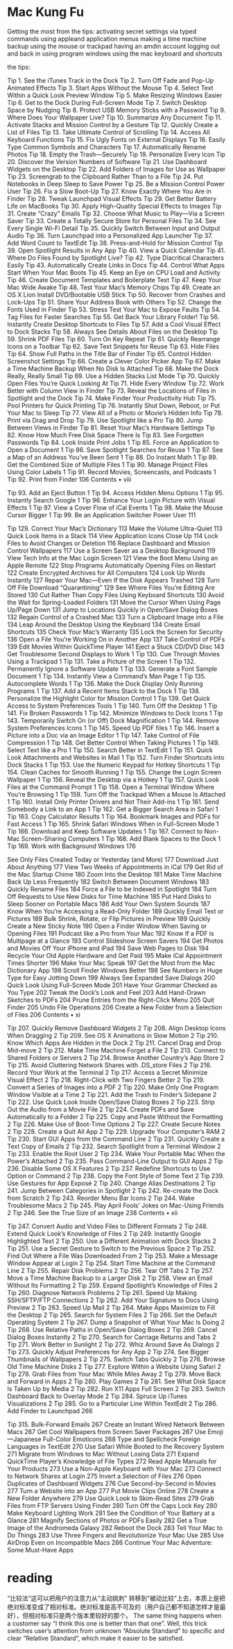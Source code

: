 
# Mac Kung Fu
Getting the most from the tips:
activating secret settings via typed commands
using appleand application menus
making a time machine backup
using the mouse or trackpad
having an amdin account
logging out and back in
using program windows
using the mac keyboard and shortcuts

the tips:

Tip 1. See the iTunes Track in the Dock
Tip 2. Turn Off Fade and Pop-Up Animated Effects
Tip 3. Start Apps Without the Mouse
Tip 4. Select Text Within a Quick Look Preview Window
Tip 5. Make Resizing Windows Easier
Tip 6. Get to the Dock During Full-Screen Mode
Tip 7. Switch Desktop Space by Nudging
Tip 8. Protect USB Memory Sticks with a Password
Tip 9. Where Does Your Wallpaper Live?
Tip 10. Summarize Any Document
Tip 11. Activate Stacks and Mission Control by a Gesture
Tip 12. Quickly Create a List of Files
Tip 13. Take Ultimate Control of Scrolling
Tip 14. Access All Keyboard Functions
Tip 15. Fix Ugly Fonts on External Displays
Tip 16. Easily Type Common Symbols and Characters
Tip 17. Automatically Rename Photos
Tip 18. Empty the Trash—Securely
Tip 19. Personalize Every Icon
Tip 20. Discover the Version Numbers of Software
Tip 21. Use Dashboard Widgets on the Desktop
Tip 22. Add Folders of Images for Use as Wallpaper
Tip 23. Screengrab to the Clipboard Rather Than to a File
Tip 24. Put Notebooks in Deep Sleep to Save Power
Tip 25. Be a Mission Control Power User
Tip 26. Fix a Slow Boot-Up
Tip 27. Know Exactly Where You Are in Finder
Tip 28. Tweak Launchpad Visual Effects
Tip 29. Get Better Battery Life on MacBooks
Tip 30. Apply High-Quality Special Effects to Images
Tip 31. Create “Crazy” Emails
Tip 32. Choose What Music to Play—Via a Screen Saver
Tip 33. Create a Totally Secure Store for Personal Files
Tip 34. See Every Single Wi-Fi Detail
Tip 35. Quickly Switch Between Input and Output Audio
Tip 36. Turn Launchpad into a Personalized App Launcher
Tip 37. Add Word Count to TextEdit
Tip 38. Press-and-Hold for Mission Control
Tip 39. Open Spotlight Results in Any App
Tip 40. View a Quick Calendar
Tip 41. Where Do Files Found by Spotlight Live?
Tip 42. Type Diacritical Characters Easily
Tip 43. Automatically Create Links in Docs
Tip 44. Control What Apps Start When Your Mac Boots
Tip 45. Keep an Eye on CPU Load and Activity
Tip 46. Create Document Templates and Boilerplate Text
Tip 47. Keep Your Mac Wide Awake
Tip 48. Test Your Mac’s Memory Chips
Tip 49. Create an OS X Lion Install DVD/Bootable USB Stick
Tip 50. Recover from Crashes and Lock-Ups
Tip 51. Share Your Address Book with Others
Tip 52. Change the Fonts Used in Finder
Tip 53. Stress Test Your Mac to Expose Faults
Tip 54. Tag Files for Faster Searches
Tip 55. Get Back Your Library Folder!
Tip 56. Instantly Create Desktop Shortcuts to Files
Tip 57. Add a Cool Visual Effect to Dock Stacks
Tip 58. Always See Details About Files on the Desktop
Tip 59. Shrink PDF Files
Tip 60. Turn On Key Repeat
Tip 61. Quickly Rearrange Icons on a Toolbar
Tip 62. Save Text Snippets for Reuse
Tip 63. Hide Files
Tip 64. Show Full Paths in the Title Bar of Finder
Tip 65. Control Hidden Screenshot Settings
Tip 66. Create a Clever Color Picker App
Tip 67. Make a Time Machine Backup When No Disk Is Attached
Tip 68. Make the Dock Really, Really Small
Tip 69. Use a Hidden Stacks List Mode
Tip 70. Quickly Open Files You’re Quick Looking At
Tip 71. Hide Every Window
Tip 72. Work Better with Column View in Finder
Tip 73. Reveal the Locations of Files in Spotlight and the Dock
Tip 74. Make Finder Your Productivity Hub
Tip 75. Pool Printers for Quick Printing
Tip 76. Instantly Shut Down, Reboot, or Put Your Mac to Sleep
Tip 77. View All of a Photo or Movie’s Hidden Info
Tip 78. Print via Drag and Drop
Tip 79. Use Spotlight like a Pro
Tip 80. Jump Between Views in Finder
Tip 81. Reset Your Mac’s Hardware Settings
Tip 82. Know How Much Free Disk Space There Is
Tip 83. See Forgotten Passwords
Tip 84. Look Inside Print Jobs 1
Tip 85. Force an Application to Open a Document 1
Tip 86. Save Spotlight Searches for Reuse 1
Tip 87. See a Map of an Address You’ve Been Sent 1
Tip 88. Do Instant Math 1
Tip 89. Get the Combined Size of Multiple Files 1
Tip 90. Manage Project Files Using Color Labels 1
Tip 91. Record Movies, Screencasts, and Podcasts 1
Tip 92. Print from Finder 106
Contents • viii

Tip 93. Add an Eject Button 1
Tip 94. Access Hidden Menu Options 1
Tip 95. Instantly Search Google 1
Tip 96. Enhance Your Login Picture with Visual Effects 1
Tip 97. View a Cover Flow of iCal Events 1
Tip 98. Make the Mouse Cursor Bigger 1
Tip 99. Be an Application Switcher Power User 111

Tip 129.
Correct Your Mac’s Dictionary 113 Make the Volume Ultra-Quiet 113 Quick Look Items in a Stack 114 View Application Icons Close Up 114 Lock Files to Avoid Changes or Deletion 116 Replace Dashboard and Mission Control Wallpapers 117 Use a Screen Saver as a Desktop Background 119 View Tech Info at the Mac Login Screen 121 View the Boot Menu Using an Apple Remote 122 Stop Programs Automatically Opening Files on
Restart 122 Create Encrypted Archives for All Computers 124 Look Up Words Instantly 127 Repair Your Mac—Even If the Disk Appears Trashed 128 Turn Off File Download “Quarantining” 129 See Where Files You’re Editing Are Stored 130 Cut Rather Than Copy Files Using Keyboard
Shortcuts 130 Avoid the Wait for Spring-Loaded Folders 131 Move the Cursor When Using Page Up/Page Down 131 Jump to Locations Quickly in Open/Save Dialog
Boxes 132 Regain Control of a Crashed Mac 133 Turn a Clipboard Image into a File 134 Leap Around the Desktop Using the Keyboard 134 Create Email Shortcuts 135 Check Your Mac’s Warranty 135 Lock the Screen for Security 136 Open a File You’re Working On in Another App 137 Take Control of PDFs 139 Edit Movies Within QuickTime Player 141 Eject a Stuck CD/DVD Disc 143 Get Troublesome Second Displays to Work 1
Tip 130. Cue Through Movies Using a Trackpad 1
Tip 131. Take a Picture of the Screen 1
Tip 132. Permanently Ignore a Software Update 1
Tip 133. Generate a Font Sample Document 1
Tip 134. Instantly View a Command’s Man Page 1
Tip 135. Autocomplete Words 1
Tip 136. Make the Dock Display Only Running Programs 1
Tip 137. Add a Recent Items Stack to the Dock 1
Tip 138. Personalize the Highlight Color for Mission Control 1
Tip 139. Get Quick Access to System Preferences Tools 1
Tip 140. Turn Off the Desktop 1
Tip 141. Fix Broken Passwords 1
Tip 142. Minimize Windows to Dock Icons 1
Tip 143. Temporarily Switch On (or Off) Dock Magnification 1
Tip 144. Remove System Preferences Icons 1
Tip 145. Speed Up PDF files 1
Tip 146. Insert a Picture into a Doc via an Image Editor 1
Tip 147. Take Control of File Compression 1
Tip 148. Get Better Control When Taking Pictures 1
Tip 149. Select Text like a Pro 1
Tip 150. Search Better in TextEdit 1
Tip 151. Quick Look Attachments and Websites in Mail 1
Tip 152. Turn Finder Shortcuts into Dock Stacks 1
Tip 153. Use the Numeric Keypad for Hotkey Shortcuts 1
Tip 154. Clean Caches for Smooth Running 1
Tip 155. Change the Login Screen Wallpaper 1
Tip 156. Reveal the Desktop via a Hotkey 1
Tip 157. Quick Look Files at the Command Prompt 1
Tip 158. Open a Terminal Window Where You’re Browsing 1
Tip 159. Turn Off the Trackpad When a Mouse Is Attached 1
Tip 160. Install Only Printer Drivers and Not Their Add-ins 1
Tip 161. Send Somebody a Link to an App 1
Tip 162. Get a Bigger Search Area in Safari 1
Tip 163. Copy Calculator Results 1
Tip 164. Bookmark Images and PDFs for Fast Access 1
Tip 165. Shrink Safari Windows When in Full-Screen Mode 1
Tip 166. Download and Keep Software Updates 1
Tip 167. Connect to Non-Mac Screen-Sharing Computers 1
Tip 168. Add Blank Spaces to the Dock 1
Tip 169. Work with Background Windows 176

See Only Files Created Today or Yesterday (and
More) 177 Download Just About Anything 177 View Two Weeks of Appointments in iCal 179 Get Rid of the Mac Startup Chime 180 Zoom Into the Desktop 181 Make Time Machine Back Up Less Frequently 182 Switch Between Document Windows 183 Quickly Rename Files 184 Force a File to be Indexed in Spotlight 184 Turn Off Requests to Use New Disks for Time
Machine 185 Put Hard Disks to Sleep Sooner on Portable Macs 186 Add Your Own System Sounds 187 Know When You’re Accessing a Read-Only Folder 189 Quickly Email Text or Pictures 189 Bulk Shrink, Rotate, or Flip Pictures in Preview 189 Quickly Create a New Sticky Note 190 Open a Finder Window When Saving or Opening
Files 191 Podcast like a Pro from Your Mac 192 Know If a PDF is Multipage at a Glance 193 Control Slideshow Screen Savers 194 Get Photos and Movies Off Your iPhone and iPad 194 Save Web Pages to Disk 194 Recycle Your Old Apple Hardware and Get Paid 195 Make iCal Appointment Times Shorter 196 Make Your Mac Speak 197 Get the Most from the Mac Dictionary App 198 Scroll Finder Windows Better 198 See Numbers in Huge Type for Easy Jotting Down 199 Always See Expanded Save Dialogs 200 Quick Look Using Full-Screen Mode 201 Have Your Grammar Checked as You Type 202 Tweak the Dock’s Look and Feel 203 Add Hand-Drawn Sketches to PDFs 204 Prune Entries from the Right-Click Menu 205 Quit Finder 205 Undo File Operations 206 Create a New Folder from a Selection of Files 206
Contents • xi

Tip 207. Quickly Remove Dashboard Widgets 2
Tip 208. Align Desktop Icons When Dragging 2
Tip 209. See OS X Animations in Slow Motion 2
Tip 210. Know Which Apps Are Hidden in the Dock 2
Tip 211. Cancel Drag and Drop Mid-move 2
Tip 212. Make Time Machine Forget a File 2
Tip 213. Connect to Shared Folders or Servers 2
Tip 214. Browse Another Country’s App Store 2
Tip 215. Avoid Cluttering Network Shares with .DS_store Files 2
Tip 216. Record Your Work at the Terminal 2
Tip 217. Access a Secret Minimize Visual Effect 2
Tip 218. Right-Click with Two Fingers Better 2
Tip 219. Convert a Series of Images into a PDF 2
Tip 220. Make Only One Program Window Visible at a Time 2
Tip 221. Add the Trash to Finder’s Sidepane 2
Tip 222. Use Quick Look Inside Open/Save Dialog Boxes 2
Tip 223. Strip Out the Audio from a Movie File 2
Tip 224. Create PDFs and Save Automatically to a Folder 2
Tip 225. Copy and Paste Without the Formatting 2
Tip 226. Make Use of Boot-Time Options 2
Tip 227. Create Secure Notes 2
Tip 228. Create a Quit All App 2
Tip 229. Upgrade Your Computer’s RAM 2
Tip 230. Start GUI Apps from the Command Line 2
Tip 231. Quickly Create a Text Copy of Emails 2
Tip 232. Search Spotlight from a Terminal Window 2
Tip 233. Enable the Root User 2
Tip 234. Wake Your Portable Mac When the Power’s Attached 2
Tip 235. Pass Command-Line Output to GUI Apps 2
Tip 236. Disable Some OS X Features 2
Tip 237. Redefine Shortcuts to Use Option or Command 2
Tip 238. Copy the Font Style of Some Text 2
Tip 239. Use Gestures for App Exposé 2
Tip 240. Change Alias Destinations 2
Tip 241. Jump Between Categories in Spotlight 2
Tip 242. Re-create the Dock from Scratch 2
Tip 243. Reorder Menu Bar Icons 2
Tip 244. Wake Troublesome Macs 2
Tip 245. Play April Fools’ Jokes on Mac-Using Friends 2
Tip 246. See the True Size of an Image 238
Contents • xii

Tip 247. Convert Audio and Video Files to Different Formats 2
Tip 248. Extend Quick Look’s Knowledge of Files 2
Tip 249. Instantly Google Highlighted Text 2
Tip 250. Use a Different Animation with Dock Stacks 2
Tip 251. Use a Secret Gesture to Switch to the Previous Space 2
Tip 252. Find Out Where a File Was Downloaded From 2
Tip 253. Make a Message Window Appear at Login 2
Tip 254. Start Time Machine at the Command Line 2
Tip 255. Repair Disk Problems 2
Tip 256. Tear Off Tabs 2
Tip 257. Move a Time Machine Backup to a Larger Disk 2
Tip 258. View an Email Without Its Formatting 2
Tip 259. Expand Spotlight’s Knowledge of Files 2
Tip 260. Diagnose Network Problems 2
Tip 261. Speed Up Making SSH/SFTP/FTP Connections 2
Tip 262. Add Your Signature to Docs Using Preview 2
Tip 263. Speed Up Mail 2
Tip 264. Make Apps Maximize to Fill the Desktop 2
Tip 265. Search for System Files 2
Tip 266. Set the Default Operating System 2
Tip 267. Dump a Snapshot of What Your Mac Is Doing 2
Tip 268. Use Relative Paths in Open/Save Dialog Boxes 2
Tip 269. Cancel Dialog Boxes Instantly 2
Tip 270. Search for Carriage Returns and Tabs 2
Tip 271. Work Better in Sunlight 2
Tip 272. Whiz Around Save As Dialogs 2
Tip 273. Quickly Adjust Preferences for Any App 2
Tip 274. See Bigger Thumbnails of Wallpapers 2
Tip 275. Switch Tabs Quickly 2
Tip 276. Browse Old Time Machine Disks 2
Tip 277. Explore Within a Website Using Safari 2
Tip 278. Grab Files from Your Mac While Miles Away 2
Tip 279. Move Back and Forward in Apps 2
Tip 280. Play Games 2
Tip 281. See What Disk Space Is Taken Up by Media 2
Tip 282. Run X11 Apps Full Screen 2
Tip 283. Switch Dashboard Back to Overlay Mode 2
Tip 284. Spruce Up iTunes Visualizations 2
Tip 285. Go to a Particular Line Within TextEdit 2
Tip 286. Add Finder to Launchpad 266

Tip 315.
Bulk-Forward Emails 267 Create an Instant Wired Network Between Macs 267 Get Cool Wallpapers from Screen Saver Packages 267 Use Emoji—Japanese Full-Color Emoticons 268 Type and Spellcheck Foreign Languages in TextEdit 270 Use Safari While Booted to the Recovery System 271 Migrate from Windows to Mac Without Losing Data 271 Expand QuickTime Player’s Knowledge of File Types 272 Read Apple Manuals for Your Products 273 Use a Non-Apple Keyboard with Your Mac 273 Connect to Network Shares at Login 275 Invert a Selection of Files 276 Open Duplicates of Dashboard Widgets 276 Cue Second-by-Second in Movies 277 Turn a Website into an App 277 Put Movie Clips Online 278 Create a New Folder Anywhere 279 Use Quick Look to Skim-Read Sites 279 Grab Files from FTP Servers Using Finder 280 Turn Off the Caps Lock Key 280 Make Keyboard Lighting Work 281 See the Condition of Your Battery at a Glance 281 Magnify Sections of Photos or PDFs Easily 282 Get a True Image of the Andromeda Galaxy 282 Reboot the Dock 283 Tell Your Mac to Do Things 283 Use Three Fingers and Revolutionize Your Mac Use 285 Use AirDrop Even on Incompatible Macs 286 Continue Your Mac Adventure: Some Must-Have
Apps

# reading

“比较法”这可以把用户的注意力从“主动挑刺” 转移到“被动比较”上去，本质上是把绝对标准变成了相对标准。绝对标准是高不可及的（用户自己都不知道怎样才是最好），但相对标准只是两个版本里较好的那个。
The same thing happens when a customer say “I think this one is better than that one”. Well, this trick switches user’s attention from unknown “Absolute Standard” to specific and clear “Relative Standard”, which make it easier to be satisfied.

